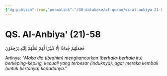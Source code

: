```yaml
---
{"dg-publish":true,"permalink":"/30-database/al-quran/qs-al-anbiya-21-58/"}
---
```



# QS. Al-Anbiya' (21)-58
فَجَعَلَهُمْ جُذَاذًا اِلَّا كَبِيْرًا لَّهُمْ لَعَلَّهُمْ اِلَيْهِ يَرْجِعُوْنَ 

Artinya: *"Maka dia (Ibrahim) menghancurkan (berhala-berhala itu) berkeping-keping, kecuali yang terbesar (induknya); agar mereka kembali (untuk bertanya) kepadanya."*
